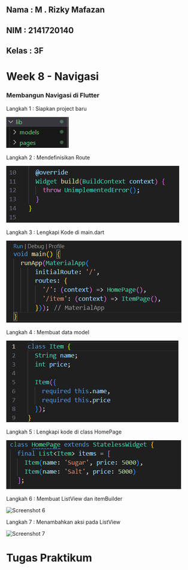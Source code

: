 ## Nama : M . Rizky Mafazan
## NIM : 2141720140
## Kelas : 3F
#
#

# Week 8 - Navigasi

### Membangun Navigasi di Flutter
Langkah 1 : Siapkan project baru

![Screenshot 1](docs/Langkah1.png)

Langkah 2 : Mendefinisikan Route

![Screenshot 2](docs/Langkah2.png)

Langkah 3 : Lengkapi Kode di main.dart

![Screenshot 3](docs/Langkah3.png)

Langkah 4 : Membuat data model

![Screenshot 4](docs/Langkah4.png)

Langkah 5 : Lengkapi kode di class HomePage

![Screenshot 5](docs/Langkah5.png)

Langkah 6 : Membuat ListView dan itemBuilder

![Screenshot 6](docs/Langkah6.png)

Langkah 7 : Menambahkan aksi pada ListView

![Screenshot 7](docs/Langkah7.png)

# Tugas Praktikum